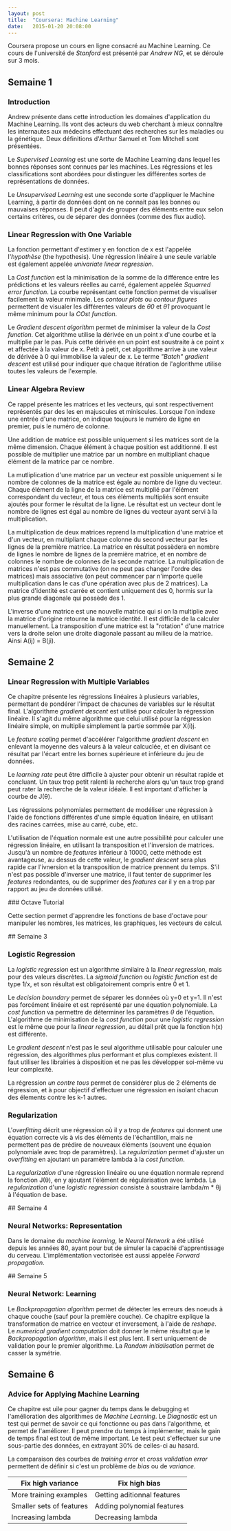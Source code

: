 ```yaml
---
layout: post
title:  "Coursera: Machine Learning"
date:   2015-01-20 20:08:00
---
```


Coursera propose un cours en ligne consacré au Machine Learning. Ce cours de l'université de *Stanford* est présenté par *Andrew NG*, et se déroule sur 3 mois.

## Semaine 1

### Introduction

Andrew présente dans cette introduction les domaines d'application du Machine Learning. Ils vont des acteurs du web cherchant à mieux connaître les internautes aux médecins effectuant des recherches sur les maladies ou la génétique. Deux définitions d'Arthur Samuel et Tom Mitchell sont présentées.

Le *Supervised Learning* est une sorte de Machine Learning dans lequel les bonnes réponses sont connues par les machines. Les régressions et les classifications sont abordées pour distinguer les différentes sortes de représentations de données.

Le *Unsupervised Learning* est une seconde sorte d'appliquer le Machine Learning, à partir de données dont on ne connait pas les bonnes ou mauvaises réponses. Il peut d'agir de grouper des éléments entre eux selon certains critères, ou de séparer des données (comme des flux audio).

### Linear Regression with One Variable

La fonction permettant d'estimer y en fonction de x est l'appelée l'*hypothèse* (the hypothesis). Une régression linéaire à une seule variable est également appelée *univariate linear regression*.

La *Cost function* est la minimisation de la somme de la différence entre les prédictions et les valeurs réelles au carré, également appelée *Squarred error function*. La courbe représentant cette fonction permet de visualiser facilement la valeur minimale. Les *contour plots* ou *contour figures* permettent de visualer les différentes valeurs de *θ0* et *θ1* provoquant le même minimum pour la *COst function*.

Le *Gradient descent algorithm* permet de minimiser la valeur de la *Cost function*. Cet algorithme utilise la dérivée en un point x d'une courbe et la multiplie par le pas. Puis cette dérivée en un point est soustraite à ce point x et affectée à la valeur de x. Petit à petit, cet algorithme arrive à une valeur de dérivée à 0 qui immobilise la valeur de x. Le terme *"Batch" gradient descent* est utilisé pour indiquer que chaque itération de l'aglorithme utilise toutes les valeurs de l'exemple.

### Linear Algebra Review

Ce rappel présente les matrices et les vecteurs, qui sont respectivement représentés par des les en majuscules et miniscules. Lorsque l'on indexe une entrée d'une matrice, on indique toujours le numéro de ligne en premier, puis le numéro de colonne.

Une addition de matrice est possible uniquement si les matrices sont de la même dimension. Chaque élément à chaque position est additionné. Il est possible de multiplier une matrice par un nombre en multipliant chaque élément de la matrice par ce nombre.

La mutliplication d'une matrice par un vecteur est possible uniquement si le nombre de colonnes de la matrice est égale au nombre de ligne du vecteur. Chaque élément de la ligne de la matrice est multiplié par l'élément correspondant du vecteur, et tous ces éléments multipliés sont ensuite ajoutés pour former le résultat de la ligne. Le résultat est un vecteur dont le nombre de lignes est égal au nombre de lignes du vecteur ayant servi à la multiplication.

La multiplication de deux matrices reprend la multiplication d'une matrice et d'un vecteur, en multipliant chaque colonne du second vecteur par les lignes de la première matrice. La matrice en résultat possèdera en nombre de lignes le nombre de lignes de la première matrice, et en nombre de colonnes le nombre de colonnes de la seconde matrice. La multiplication de matrices n'est pas commutative (on ne peut pas changer l'ordre des matrices) mais associative (on peut commencer par n'importe quelle multiplication dans le cas d'une opération avec plus de 2 matrices). La matrice d'identité est carrée et contient uniquement des 0, hormis sur la plus grande diagonale qui possède des 1.

L'inverse d'une matrice est une nouvelle matrice qui si on la multiplie avec la matrice d'origine retourne la matrice identité. Il est difficile de la calculer manuellement. La transposition d'une matrice est la "rotation" d'une matrice vers la droite selon une droite diagonale passant au milieu de la matrice. Ainsi A(ij) = B(ji).

## Semaine 2

### Linear Regression with Multiple Variables

Ce chapitre présente les régressions linéaires à plusieurs variables, permettant de pondérer l'impact de chacunes de variables sur le résultat final. L'algorithme *gradient descent* est utilisé pour calculer la régression linéaire. Il s'agit du même algorithme que celui utilisé pour la régression linéaire simple, on multiplie simplement la partie sommée par X(i)j.

Le *feature scaling* permet d'accélérer l'algorithme *gradient descent* en enlevant la moyenne des valeurs à la valeur calcuclée, et en divisant ce résultat par l'écart entre les bornes supérieure et inférieure du jeu de données.

Le *learning rate* peut être difficile à ajuster pour obtenir un résultat rapide et concluant. Un taux trop petit ralenti la recherche alors qu'un taux trop grand peut rater la recherche de la valeur idéale. Il est important d'afficher la courbe de J(θ).

Les régressions polynomiales permettent de modéliser une régression à l'aide de fonctions différentes d'une simple équation linéaire, en utilisant des racines carrées, mise au carré, cube, etc.

L'utilisation de l'équation normale est une autre possibilité pour calculer une régression linéaire, en utilisant la transposition et l'inversion de matrices. Jusqu'à un nombre de *features* inférieur à 10000, cette méthode est avantageuse, au dessus de cette valeur, le *gradient descent* sera plus rapide car l'ivnersion et la transposition de matrice prennent du temps. S'il n'est pas possible d'inverser une matrice, il faut tenter de supprimer les *features* redondantes, ou de supprimer des *features* car il y en a trop par rapport au jeu de données utilisé.
 
### Octave Tutorial
 
Cette section permet d'apprendre les fonctions de base d'octave pour manipuler les nombres, les matrices, les graphiques, les vecteurs de calcul.

## Semaine 3

### Logistic Regression

La *logistic regression* est un algorithme similaire à la *linear regression*, mais pour des valeurs discrètes. La *sigmoid function* ou *logistic function* est de type 1/x, et son résultat est obligatoirement compris entre 0 et 1.

Le *decision boundary* permet de séparer les données où y=0 et y=1. Il n'est pas forcément linéaire et est représenté par une équation polynomiale. La *cost function* va permettre de déterminer les paramètres *θ* de l'équation. L'algorithme de minimisation de la *cost function* pour une *logistic regression* est le même que pour la *linear regression*, au détail prêt que la fonction h(x) est différente.

Le *gradient descent* n'est pas le seul algorithme utilisable pour calculer une régression, des algorithmes plus performant et plus complexes existent. Il faut utiliser les librairies à disposition et ne pas les développer soi-même vu leur complexité.

La régression *un contre tous* permet de considérer plus de 2 éléments de régression, et à pour objectif d'effectuer une régression en isolant chacun des élements contre les k-1 autres.

### Regularization

L'*overfitting* décrit une régression où il y a trop de *features* qui donnent une équation correcte vis à vis des éléments de l'échantillon, mais ne permettent pas de prédire de nouveaux éléments (souvent une équaion polynomiale avec trop de paramètres). La *regularization* permet d'ajuster un *overfitting* en ajoutant un paramètre lambda à la *cost function*.

La *regularization* d'une régression linéaire ou une équation normale reprend la fonction J(θ), en y ajoutant l'élément de régularisation avec lambda. La *regularization* d'une *logistic regression* consiste à soustraire lambda/m * θj à l'équation de base.

## Semaine 4

### Neural Networks: Representation

Dans le domaine du *machine learning*, le *Neural Network* a été utilisé depuis les années 80, ayant pour but de simuler la capacité d'apprentissage du cerveau. L'implémentation vectorisée est aussi appelée *Forward propagation*.

## Semaine 5

### Neural Network: Learning

Le *Backpropagation algorithm* permet de détecter les erreurs des noeuds à chaque couche (sauf pour la première couche). Ce chapitre explique la transformation de matrice en vecteur et inversement, à l'aide de *reshape*. Le *numerical gradient computation* doit donner le même résultat que le *Backpropagation algorithm*, mais il est plus lent. Il sert uniquement de validation pour le premier algorithme. La *Random initialisation* permet de casser la symétrie.

## Semaine 6

### Advice for Applying Machine Learning

Ce chapitre est uile pour gagner du temps dans le debugging et l'amélioration des algorithmes de *Machine Learning*. Le *Diagnostic* est un test qui permet de savoir ce qui fonctionne ou pas dans l'algorithme, et permet de l'améliorer. Il peut prendre du temps à implémenter, mais le gain de temps final est tout de même important. Le test peut s'effectuer sur une sous-partie des données, en extrayant 30% de celles-ci au hasard.

La comparaison des courbes de *training error* et *cross validation error* permettent de définir si c'est un problème de *bias* ou de *variance*.

| Fix high variance        | Fix high bias               |
|--------------------------|-----------------------------|
| More training examples   | Getting aditionnal features |
| Smaller sets of features | Adding polynomial features  |
| Increasing lambda        | Decreasing lambda           |

